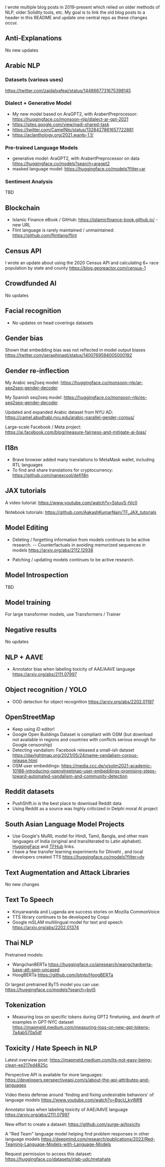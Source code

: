 I wrote multiple blog posts in 2019-present which relied on older methods of NLP, older Solidity tools, etc.
My goal is to link the old blog posts to a header in this README and update one central repo as these
changes occur.

## Anti-Explanations

No new updates

## Arabic NLP

### Datasets (various uses)

https://twitter.com/zaidalyafeai/status/1448667731675398145

### Dialect + Generative Model

- My new model based on AraGPT2, with ArabertPreprocessor: https://huggingface.co/monsoon-nlp/dialect-ar-gpt-2021
- https://sites.google.com/view/nadi-shared-task
- https://twitter.com/CamelNlp/status/1328427861657722881
- https://aclanthology.org/2021.wanlp-1.1/

### Pre-trained Language Models

- generative model: AraGPT2, with ArabertPreprocessor on data https://huggingface.co/models?search=aragpt2
- masked language model: https://huggingface.co/models?filter=ar

### Sentiment Analysis

TBD

## Blockchain

- Islamic Finance eBook / GitHub: https://islamicfinance-book.github.io/ - new URL
- Flint language is rarely maintained / unmaintained: https://github.com/flintlang/flint

## Census API

I wrote an update about using the 2020 Census API and calculating 6+ race population by state and county https://blog.georeactor.com/census-1

## Crowdfunded AI 

No updates

## Facial recognition

- No updates on head coverings datasets

## Gender bias

Shown that embedding bias was not reflected in model output biases https://twitter.com/seraphinagt/status/1400769594005000192

## Gender re-inflection

My Arabic seq2seq model: https://huggingface.co/monsoon-nlp/ar-seq2seq-gender-decoder

My Spanish seq2seq model: https://huggingface.co/monsoon-nlp/es-seq2seq-gender-decoder

Updated and expanded Arabic dataset from NYU AD: https://camel.abudhabi.nyu.edu/arabic-parallel-gender-corpus/

Large-scale Facebook / Meta project: https://ai.facebook.com/blog/measure-fairness-and-mitigate-ai-bias/

## I18n

- Brave browser added many translations to MetaMask wallet, including RTL languages
- To find and share translations for cryptocurrency: https://github.com/nanexcool/defi18n

## JAX tutorials

A video tutorial: https://www.youtube.com/watch?v=SstuvS-tVc0

Notebook tutorials: https://github.com/AakashKumarNain/TF_JAX_tutorials

## Model Editing

- Deleting / forgetting information from models continues to be active research.
-- Counterfactuals in avoiding memorized sequences in models https://arxiv.org/abs/2112.12938

- Patching / updating models continues to be active research.

## Model Introspection

TBD

## Model training

For large transformer models, use Transformers / Trainer

## Negative results

No updates

## NLP + AAVE

- Annotator bias when labeling toxicity of AAE/AAVE language https://arxiv.org/abs/2111.07997

## Object recognition / YOLO

- OOD detection for object recognition https://arxiv.org/abs/2202.01197

## OpenStreetMap

- Keep using iD editor!
- Google Open Buildings Dataset is compliant with OSM (but download not available in regions and countries with conflicts serious enough for Google censorship)
- Detecting vandalism: Facebook released a small-ish dataset https://daylightmap.org/2021/05/24/name-vandalism-corpus-release.html
- OSM user embeddings: https://media.ccc.de/v/sotm2021-academic-10188-introducing-openstreetmap-user-embeddings-promising-steps-toward-automated-vandalism-and-community-detection

## Reddit datasets

- PushShift.io is the best place to download Reddit data
- Using Reddit as a source was highly criticized in Delphi moral AI project

## South Asian Language Model Projects

- Use Google's MuRIL model for Hindi, Tamil, Bangla, and other main languages of India (original and transliterated to Latin alphabet). [HuggingFace](https://huggingface.co/models?search=muril) and [TFHub](https://tfhub.dev/google/MuRIL/1) links.
- I have a few transfer learning experiments for Dhivehi , and local developers created TTS https://huggingface.co/models?filter=dv

## Text Augmentation and Attack Libraries

No new changes

## Text To Speech

- Kinyarwanda and Luganda are success stories on Mozilla CommonVoice
- TTS library continues to be developed by Coqui
- Google mSLAM multilingual model for text and speech https://arxiv.org/abs/2202.01374

## Thai NLP

Pretrained models: 

- WangchanBERTa https://huggingface.co/airesearch/wangchanberta-base-att-spm-uncased
- HoogBERTa https://github.com/lstnlp/HoogBERTa

Or largest pretrained ByT5 model you can use: https://huggingface.co/models?search=byt5

## Tokenization

- Measuring loss on specific tokens during GPT2 finetuning, and dearth of examples in GPT-NYC dataset https://mapmeld.medium.com/measuring-loss-on-new-gpt-tokens-7a4ab570a5df

## Toxicity / Hate Speech in NLP

Latest overview post: https://mapmeld.medium.com/its-not-easy-being-clean-ee217ed4825c

Perspective API is available for more languages: https://developers.perspectiveapi.com/s/about-the-api-attributes-and-languages

Video thesis defense around 'finding and fixing undesirable behaviors' of language models https://www.youtube.com/watch?v=BgcU_kytMf8

Annotator bias when labeling toxicity of AAE/AAVE language https://arxiv.org/abs/2111.07997

New effort to create a dataset: https://github.com/surge-ai/toxicity

A "Red Team" language model helping find problem responses in other language models https://deepmind.com/research/publications/2022/Red-Teaming-Language-Models-with-Language-Models

Request permission to access this dataset: https://huggingface.co/datasets/irlab-udc/metahate
